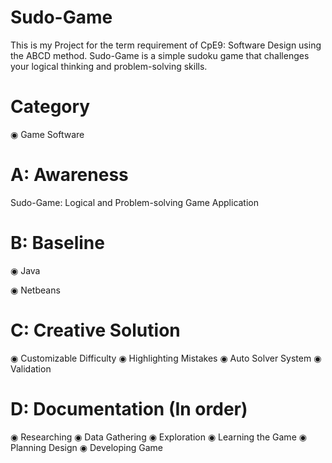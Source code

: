 # Sudo-Game
This is my Project for the term requirement of CpE9: Software Design using the ABCD method. Sudo-Game is a simple sudoku game that challenges your logical thinking and problem-solving skills.

# Category
◉ Game Software

# A: Awareness
Sudo-Game: Logical and Problem-solving Game Application

# B: Baseline
◉ Java

◉ Netbeans

# C: Creative Solution
◉ Customizable Difficulty
◉ Highlighting Mistakes
◉ Auto Solver System
◉ Validation

# D: Documentation (In order)
◉ Researching
◉ Data Gathering
◉ Exploration
◉ Learning the Game
◉ Planning Design
◉ Developing Game
